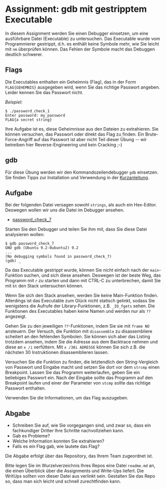 # Assignment: gdb mit gestripptem Executable



In diesem Assignment werden Sie einen Debugger einsetzen, um eine ausführbare Datei (Executable) zu untersuchen. Das Executable wurde vom Programmierer gestrippt, d.h. es enthält keine Symbole mehr, wie Sie leicht mit `nm` überprüfen können. Das Fehlen der Symbole macht das Debuggen deutlich schwerer.


## Flags

Die Executables enthalten ein Geheimnis (Flag), das in der Form `FLAG{GEHEMNIS}` ausgegeben wird, wenn Sie das richtige Passwort angeben. Leider kennen Sie das Passwort nicht.

_Beispiel:_

```console
$ ./password_check_1
Enter password: my_password
FLAG{a secret string}
```

Ihre Aufgabe ist es, diese Geheimnisse aus den Dateien zu extrahieren. Sie können versuchen, das Passwort oder direkt das Flag zu finden. Ein Brute-Force-Angriff auf das Passwort ist aber nicht Teil dieser Übung -- wir betreiben hier Reverse-Engineering und kein Cracking ;-)


## gdb

Für diese Übung werden wir den Kommandozeilendebugger `gdb` einsetzen. Sie finden Tipps zur Installation und Verwendung in der [Kurzanleitung](../help/gdb.md).

## Aufgabe

Bei der folgenden Datei versagen sowohl `strings`, als auch ein Hex-Editor. Deswegen wollen wir uns die Datei im Debugger ansehen.

  * [password_check_7](password_check_7)

Starten Sie den Debugger und teilen Sie ihm mit, dass Sie diese Datei analysieren wollen:

```console
$ gdb password_check_7
GNU gdb (Ubuntu 9.2-0ubuntu2) 9.2
...
(No debugging symbols found in password_check_7)
(gdb) _
```

Da das Executable gestrippt wurde, können Sie nicht einfach nach der `main`-Funktion suchen, und sich diese ansehen. Deswegen ist der beste Weg, das Programm mit `r` zu starten und dann mit CTRL-C zu unterbrechen, damit Sie mit `bt` den Stack untersuchen können.

Wenn Sie sich den Stack ansehen, werden Sie keine Main-Funktion finden. Allerdings ist das Executable zum Glück nicht statisch gelinkt, sodass Sie wenigstens die Aufrufe der Library-Funktionen, z.B. `_IO_fgets` sehen. Die Funktionen des Executables haben keine Namen und werden nur als `??` angezeigt.

Gehen Sie zu den jeweiligen `??`-Funktionen, indem Sie sie mit `frame NO` ansteuern. Der Versuch, die Funktion mit `disassemble` zu disassembliere scheitert an den fehlenden Symbolen. Sie können sich aber das Listing trotzdem ansehen, indem Sie die Adresse aus dem Backtrace nehmen und diese an `x /i` verfüttern. Mit `x /30i ADRESSE` können Sie sich z.B. die nächsten 30 Instruktionen disassemblieren lassen.

Versuchen Sie die Funktion zu finden, die letztendlich den String-Vergleich von Passwort und Eingabe macht und setzen Sie dort vor dem `strcmp` einen Breakpoint. Lassen Sie das Programm weiterlaufen, geben Sie ein beliebiges Passwort ein. Nach der Eingabe sollte das Programm auf den Breakpoint laufen und einer der Parameter von `stcmp` sollte das richtige Passwort enthalten.

Verwenden Sie die Informationen, um das Flag auszugeben.


## Abgabe

  * Schreiben Sie auf, wie Sie vorgegangen sind, und zwar so, dass ein fachkundiger Dritter Ihre Schritte nachvollziehen kann.
  * Gab es Probleme?
  * Welche Information konnten Sie extrahieren?
  * Falls es ein Flag gab, wie lautete das Flag?

Die Abgabe erfolgt über das Repository, das Ihrem Team zugeordnet ist.

Bitte legen Sie im Wurzelverzeichnis Ihres Repos eine Datei `readme.md` an, die einen Überblick über die Assignments und Write-Ups liefert. Die WritUps sollten von dieser Datei aus verlinkt sein. Gestalten Sie das Repo so, dass man sich leicht und schnell zurechtfinden kann.